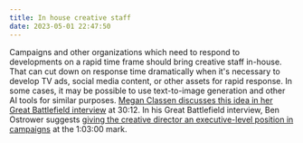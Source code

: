 ```yaml
---
title: In house creative staff
date: 2023-05-01 22:47:50
---
```


Campaigns and other organizations which need to respond to developments on a rapid time frame should bring creative staff in-house. That can cut down on response time dramatically when it's necessary to develop TV ads, social media content, or other assets for rapid response. In some cases, it may be possible to use text-to-image generation and other AI tools for similar purposes. [Megan Classen discusses this idea in her Great Battlefield interview](https://www.resistancedashboard.com/node/566) at 30:12. In his Great Battlefield interview, Ben Ostrower suggests [giving the creative director an executive-level position in campaigns](https://www.resistancedashboard.com/node/1014) at the 1:03:00 mark.